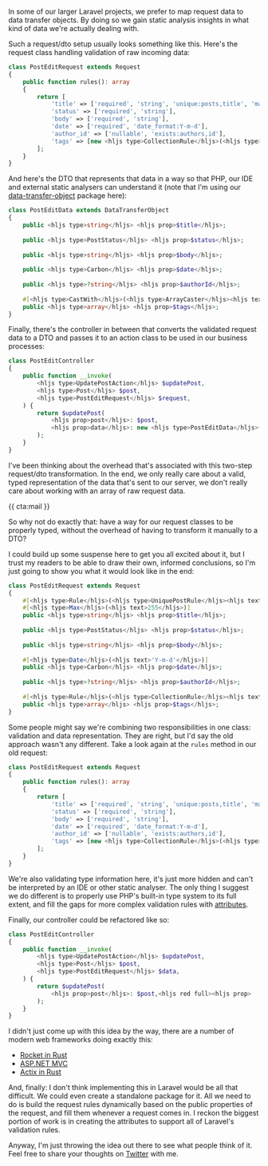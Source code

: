 In some of our larger Laravel projects, we prefer to map request data to data transfer objects. By doing so we gain static analysis insights in what kind of data we're actually dealing with.

Such a request/dto setup usually looks something like this. Here's the request class handling validation of raw incoming data:

```php
class PostEditRequest extends Request
{
    public function rules(): array
    {
        return [
            'title' => ['required', 'string', 'unique:posts,title', 'max:255'],
            'status' => ['required', 'string'],
            'body' => ['required', 'string'],
            'date' => ['required', 'date_format:Y-m-d'],
            'author_id' => ['nullable', 'exists:authors,id'],
            'tags' => [new <hljs type>CollectionRule</hljs>(<hljs type>Tag</hljs>::class)],
        ];
    }
}
```

And here's the DTO that represents that data in a way so that PHP, our IDE and external static analysers can understand it (note that I'm using our [data-transfer-object](*https://github.com/spatie/data-transfer-object) package here):

```php
class PostEditData extends DataTransferObject
{
    public <hljs type>string</hljs> <hljs prop>$title</hljs>;
    
    public <hljs type>PostStatus</hljs> <hljs prop>$status</hljs>;
    
    public <hljs type>string</hljs> <hljs prop>$body</hljs>;
    
    public <hljs type>Carbon</hljs> <hljs prop>$date</hljs>;
    
    public <hljs type>?string</hljs> <hljs prop>$authorId</hljs>;
    
    #[<hljs type>CastWith</hljs>(<hljs type>ArrayCaster</hljs><hljs text>::class</hljs>, <hljs prop>itemType</hljs>: <hljs type>Tag</hljs><hljs text>::class</hljs>)]
    public <hljs type>array</hljs> <hljs prop>$tags</hljs>;
}
```

Finally, there's the controller in between that converts the validated request data to a DTO and passes it to an action class to be used in our business processes:

```php
class PostEditController
{
    public function __invoke(
        <hljs type>UpdatePostAction</hljs> $updatePost,
        <hljs type>Post</hljs> $post, 
        <hljs type>PostEditRequest</hljs> $request,
    ) {
        return $updatePost(
            <hljs prop>post</hljs>: $post,
            <hljs prop>data</hljs>: new <hljs type>PostEditData</hljs>(...$request-><hljs prop>validated</hljs>()), 
        );
    }
}
```

I've been thinking about the overhead that's associated with this two-step request/dto transformation. In the end, we only really care about a valid, typed representation of the data that's sent to our server, we don't really care about working with an array of raw request data.

{{ cta:mail }}

So why not do exactly that: have a way for our request classes to be properly typed, without the overhead of having to transform it manually to a DTO? 

I could build up some suspense here to get you all excited about it, but I trust my readers to be able to draw their own, informed conclusions, so I'm just going to show you what it would look like in the end:

```php
class PostEditRequest extends Request
{
    #[<hljs type>Rule</hljs>(<hljs type>UniquePostRule</hljs><hljs text>::</hljs><hljs keyword>class</hljs>)]
    #[<hljs type>Max</hljs>(<hljs text>255</hljs>)]
    public <hljs type>string</hljs> <hljs prop>$title</hljs>;
    
    public <hljs type>PostStatus</hljs> <hljs prop>$status</hljs>;
    
    public <hljs type>string</hljs> <hljs prop>$body</hljs>;
    
    #[<hljs type>Date</hljs>(<hljs text>'Y-m-d'</hljs>)]
    public <hljs type>Carbon</hljs> <hljs prop>$date</hljs>;
    
    public <hljs type>?string</hljs> <hljs prop>$authorId</hljs>;
    
    #[<hljs type>Rule</hljs>(<hljs type>CollectionRule</hljs><hljs text>::</hljs><hljs text>class</hljs>, <hljs prop>type</hljs>: <hljs type>Tag</hljs><hljs text>::</hljs><hljs text>class</hljs>)]
    public <hljs type>array</hljs> <hljs prop>$tags</hljs>;
}
```

Some people might say we're combining two responsibilities in one class: validation and data representation. They are right, but I'd say the old approach wasn't any different. Take a look again at the `rules` method in our old request:

```php
class PostEditRequest extends Request
{
    public function rules(): array
    {
        return [
            'title' => ['required', 'string', 'unique:posts,title', 'max:255'],
            'status' => ['required', 'string'],
            'body' => ['required', 'string'],
            'date' => ['required', 'date_format:Y-m-d'],
            'author_id' => ['nullable', 'exists:authors,id'],
            'tags' => [new <hljs type>CollectionRule</hljs>(<hljs type>Tag</hljs>::class)],
        ];
    }
}
```

We're also validating type information here, it's just more hidden and can't be interpreted by an IDE or other static analyser. The only thing I suggest we do different is to properly use PHP's built-in type system to its full extent, and fill the gaps for more complex validation rules with [attributes](*/blog/attributes-in-php-8).

Finally, our controller could be refactored like so:

```php
class PostEditController
{
    public function __invoke(
        <hljs type>UpdatePostAction</hljs> $updatePost,
        <hljs type>Post</hljs> $post, 
        <hljs type>PostEditRequest</hljs> $data,
    ) {
        return $updatePost(
            <hljs prop>post</hljs>: $post,<hljs red full><hljs prop>            data</hljs>: new <hljs type>PostEditData</hljs>(...$request-><hljs prop>validated</hljs>()),</hljs><hljs green full><hljs prop>            data</hljs>: $data,</hljs> 
        );
    }
}
```

I didn't just come up with this idea by the way, there are a number of modern web frameworks doing exactly this:

- [Rocket in Rust](*https://api.rocket.rs/master/rocket/form/validate/index.html)
- [ASP.NET MVC](*https://docs.microsoft.com/en-us/previous-versions/aspnet/hh882339(v=vs.110))
- [Actix in Rust](*https://docs.rs/actix-web-validator/2.1.1/actix_web_validator/)

And, finally: I don't think implementing this in Laravel would be all that difficult. We could even create a standalone package for it. All we need to do is build the request rules dynamically based on the public properties of the request, and fill them whenever a request comes in. I reckon the biggest portion of work is in creating the attributes to support all of Laravel's validation rules.

Anyway, I'm just throwing the idea out there to see what people think of it. Feel free to share your thoughts on [Twitter](*https://twitter.com/brendt_gd/status/1409808574860214276) with me.

